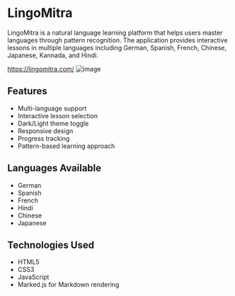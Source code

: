 
# LingoMitra

LingoMitra is a natural language learning platform that helps users master languages through pattern recognition. The application provides interactive lessons in multiple languages including German, Spanish, French, Chinese, Japanese, Kannada, and Hindi.

https://lingomitra.com/
![image](https://github.com/user-attachments/assets/88c279b7-1f21-4761-ae28-df6d36bee784)



## Features

- Multi-language support
- Interactive lesson selection
- Dark/Light theme toggle
- Responsive design
- Progress tracking
- Pattern-based learning approach

## Languages Available

- German
- Spanish
- French
- Hindi
- Chinese
- Japanese

## Technologies Used

- HTML5
- CSS3
- JavaScript
- Marked.js for Markdown rendering
